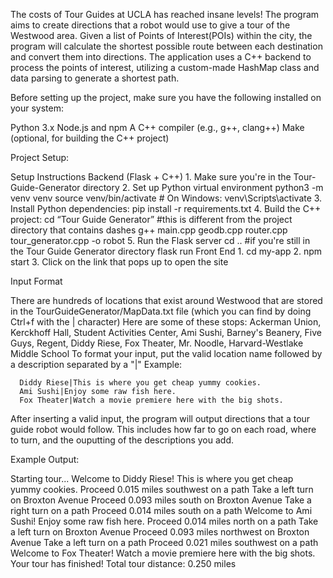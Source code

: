   The costs of Tour Guides at UCLA has reached insane levels! The program aims to create directions that a robot would use to give a tour of the Westwood area. 
Given a list of Points of Interest(POIs) within the city, the program will calculate the shortest possible route between each destination and convert them into 
directions. The application uses a C++ backend to process the points of interest, utilizing a custom-made HashMap class and data parsing to generate a shortest path. 

Before setting up the project, make sure you have the following installed on your system:

  Python 3.x
  Node.js and npm
  A C++ compiler (e.g., g++, clang++)
  Make (optional, for building the C++ project)

Project Setup:

  Setup Instructions
  Backend (Flask + C++)
    1. Make sure you're in the Tour-Guide-Generator directory
    2. Set up Python virtual environment
    python3 -m venv venv
    source venv/bin/activate   # On Windows: venv\Scripts\activate
    3. Install Python dependencies:
    pip install -r requirements.txt
    4. Build the C++ project:
      cd “Tour Guide Generator” #this is different from the project directory that contains dashes
      g++ main.cpp geodb.cpp router.cpp tour_generator.cpp -o robot
    5. Run the Flask server
      cd .. #if you're still in the Tour Guide Generator directory
      flask run
  Front End
    1. cd my-app
    2. npm start
    3. Click on the link that pops up to open the site

Input Format

  There are hundreds of locations that exist around Westwood that are stored in the TourGuideGenerator/MapData.txt file (which you can find by doing Ctrl+f with the | character) 
  Here are some of these stops:
    Ackerman Union, Kerckhoff Hall, Student Activities Center, Ami Sushi, Barney's Beanery, Five Guys, Regent, Diddy Riese, Fox Theater, Mr. Noodle, Harvard-Westlake Middle School
  To format your input, put the valid location name followed by a description separated by a "|"
    Example:
    
      Diddy Riese|This is where you get cheap yummy cookies.
      Ami Sushi|Enjoy some raw fish here.
      Fox Theater|Watch a movie premiere here with the big shots.
      
  After inserting a valid input, the program will output directions that a tour guide robot would follow. This includes how far to go on each road, where to turn, and the ouputting
  of the descriptions you add.

Example Output:

Starting tour...
Welcome to Diddy Riese!
This is where you get cheap yummy cookies.
Proceed 0.015 miles southwest on a path
Take a left turn on Broxton Avenue
Proceed 0.093 miles south on Broxton Avenue
Take a right turn on a path
Proceed 0.014 miles south on a path
Welcome to Ami Sushi!
Enjoy some raw fish here.
Proceed 0.014 miles north on a path
Take a left turn on Broxton Avenue
Proceed 0.093 miles northwest on Broxton Avenue
Take a left turn on a path
Proceed 0.021 miles southwest on a path
Welcome to Fox Theater!
Watch a movie premiere here with the big shots.
Your tour has finished!
Total tour distance: 0.250 miles


